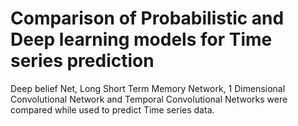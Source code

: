 # Comparison of Probabilistic and Deep learning models for Time series prediction

Deep belief Net, Long Short Term Memory Network, 1 Dimensional Convolutional Network and Temporal Convolutional Networks were compared while used to predict Time series data.

